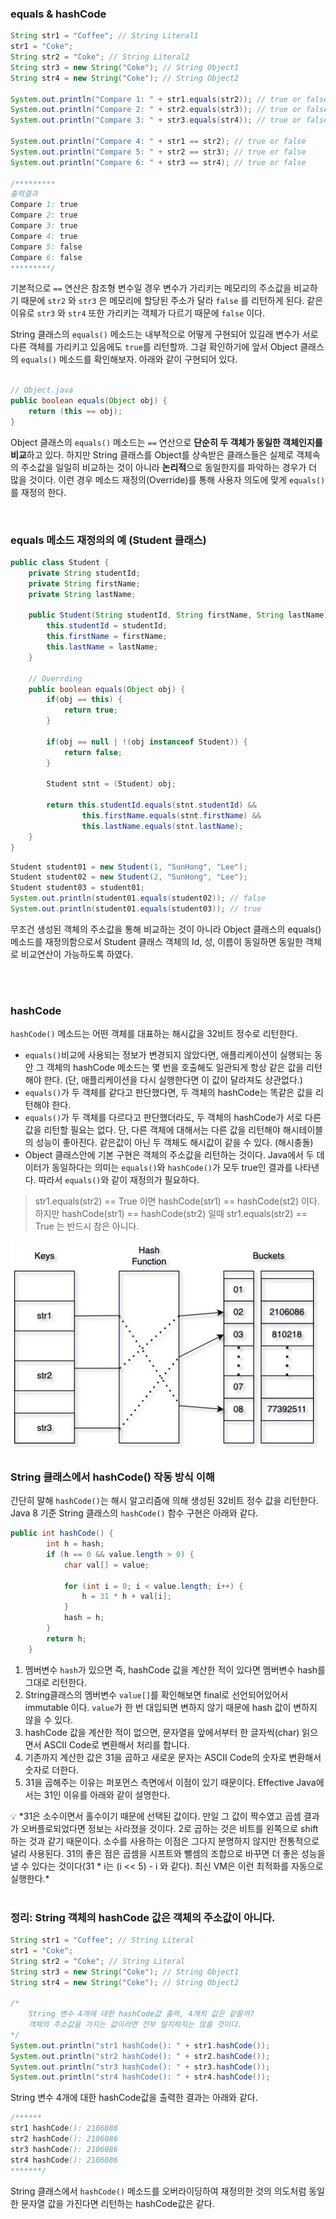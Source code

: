### equals & hashCode

```java
String str1 = "Coffee"; // String Literal1
str1 = "Coke"; 
String str2 = "Coke"; // String Literal2
String str3 = new String("Coke"); // String Object1
String str4 = new String("Coke"); // String Object2

System.out.println("Compare 1: " + str1.equals(str2)); // true or false
System.out.println("Compare 2: " + str2.equals(str3)); // true or false
System.out.println("Compare 3: " + str3.equals(str4)); // true or false

System.out.println("Compare 4: " + str1 == str2); // true or false
System.out.println("Compare 5: " + str2 == str3); // true or false
System.out.println("Compare 6: " + str3 == str4); // true or false

/*********
출력결과
Compare 1: true
Compare 2: true
Compare 3: true
Compare 4: true
Compare 5: false
Compare 6: false
*********/
```

기본적으로 `==` 연산은 참조형 변수일 경우 변수가 가리키는 메모리의 주소값을 비교하기 때문에 `str2` 와 `str3` 은 메모리에 할당된 주소가 달라 `false` 를 리턴하게 된다. 같은 이유로 `str3` 와 `str4` 또한 가리키는 객체가 다르기 때문에 `false` 이다.

String 클래스의 `equals()` 메소드는 내부적으로 어떻게 구현되어 있길래 변수가 서로 다른 객체를 가리키고 있음에도 `true`를 리턴할까. 그걸 확인하기에 앞서 Object 클래스의 `equals()` 메소드를 확인해보자. 아래와 같이 구현되어 있다.

```java

// Object.java
public boolean equals(Object obj) {
    return (this == obj);
}
```

Object 클래스의 `equals()` 메소드는 `==` 연산으로 **단순히 두 객체가 동일한 객체인지를 비교**하고 있다. 하지만 String 클래스를 Object를 상속받은 클래스들은 실제로 객체속의 주소값을 일일히 비교하는 것이 아니라 **논리적**으로 동일한지를 파악하는 경우가 더 많을 것이다. 이런 경우 메소드 재정의(Override)를 통해 사용자 의도에 맞게 `equals()`를 재정의 한다.

<br/>

### equals 메소드 재정의의 예 (Student 클래스)

```java
public class Student {
    private String studentId;
    private String firstName;
    private String lastName;

    public Student(String studentId, String firstName, String lastName) {
        this.studentId = studentId;
        this.firstName = firstName;
        this.lastName = lastName;
    }

    // Overrding
    public boolean equals(Object obj) {
        if(obj == this) {
            return true;
        }

        if(obj == null | !(obj instanceof Student)) {
            return false;
        }

        Student stnt = (Student) obj;

        return this.studentId.equals(stnt.studentId) &&
                this.firstName.equals(stnt.firstName) &&
                this.lastName.equals(stnt.lastName);
    }
}
```

```java
Student student01 = new Student(1, "SunHong", "Lee");
Student student02 = new Student(2, "SunHong", "Lee");
Student student03 = student01;
System.out.println(student01.equals(student02)); // false
System.out.println(student01.equals(student03)); // true
```
무조건 생성된 객체의 주소값을 통해 비교하는 것이 아니라 Object 클래스의 equals() 메소드를 재정의함으로서 Student 클래스 객체의 Id, 성, 이름이 동일하면 동일한 객체로 비교연산이 가능하도록 하였다.


<br/><br/>

### hashCode

`hashCode()` 메소드는 어떤 객체를 대표하는 해시값을 32비트 정수로 리턴한다.

- `equals()`비교에 사용되는 정보가 변경되지 않았다면, 애플리케이션이 실행되는 동안 그 객체의 hashCode 메소드는 몇 번을 호출해도 일관되게 항상 같은 값을 리턴해야 한다. (단, 애플리케이션을 다시 실행한다면 이 값이 달라져도 상관없다.)
- `equals()`가 두 객체를 같다고 판단했다면, 두 객체의 hashCode는 똑같은 값을 리턴해야 한다.
- `equals()`가 두 객체를 다르다고 판단했더라도, 두 객체의 hashCode가 서로 다른 값을 리턴할 필요는 없다. 단, 다른 객체에 대해서는 다른 값을 리턴해야 해시테이블의 성능이 좋아진다. 같은값이 아닌 두 객체도 해시값이 같을 수 있다. (해시충돌)
- Object 클래스안에 기본 구현은 객체의 주소값을 리턴하는 것이다. Java에서 두 데이터가 동일하다는 의미는 `equals()`와 `hashCode()`가 모두 true인 결과를 나타낸다. 따라서 `equals()`와 같이 재정의가 필요하다.

> str1.equals(str2) == True 이면 hashCode(str1) == hashCode(st2) 이다.    
> 하지만 hashCode(str1) == hashCode(str2) 일때 str1.equals(str2) == True 는 반드시 참은 아니다. 

<img src="./images/hashTable.jpg" width="500px"/>

<br/>

### String 클래스에서 **hashCode() 작동 방식 이해**

간단히 말해 `hashCode()`는 해시 알고리즘에 의해 생성된 32비트 정수 값을 리턴한다. Java 8 기준 String 클래스의 `hashCode()` 함수 구현은 아래와 같다. 

```java
public int hashCode() {
        int h = hash;
        if (h == 0 && value.length > 0) {
            char val[] = value;

            for (int i = 0; i < value.length; i++) {
                h = 31 * h + val[i];
            }
            hash = h;
        }
        return h;
    }
```

1. 멤버변수 `hash`가 있으면 즉, hashCode 값을 계산한 적이 있다면 멤버변수 hash를 그대로 리턴한다.
2. String클래스의 멤버변수 `value[]`를 확인해보면 final로 선언되어있어서 immutable 이다. `value`가 한 번 대입되면 변하지 않기 때문에 hash 값이 변하지 않을 수 있다.
3. hashCode 값을 계산한 적이 없으면, 문자열을 앞에서부터 한 글자씩(char) 읽으면서 ASCII Code로 변환해서 처리를 합니다.
4. 기존까지 계산한 값은 31을 곱하고 새로운 문자는 ASCII Code의 숫자로 변환해서 숫자로 더한다.
5. 31을 곱해주는 이유는 퍼포먼스 측면에서 이점이 있기 때문이다. Effective Java에서는 31인 이유를 아래와 같이 설명한다.

<aside>
💡 *31은 소수이면서 홀수이기 때문에 선택된 값이다. 만일 그 값이 짝수였고 곱셈 결과가 오버플로되었다면 정보는 사라졌을 것이다. 2로 곱하는 것은 비트를 왼쪽으로 shift하는 것과 같기 때문이다. 소수를 사용하는 이점은 그다지 분명하지 않지만 전통적으로 널리 사용된다. 31의 좋은 점은 곱셈을 시프트와 뺄셈의 조합으로 바꾸면 더 좋은 성능을 낼 수 있다는 것이다(31 * i는 (i << 5) - i 와 같다). 최신 VM은 이런 최적화를 자동으로 실행한다.*

</aside>

<br/>

### 정리: String 객체의 hashCode 값은 객체의 주소값이 아니다.

```java
String str1 = "Coffee"; // String Literal
str1 = "Coke";
String str2 = "Coke"; // String Literal
String str3 = new String("Coke"); // String Object1
String str4 = new String("Coke"); // String Object2

/* 
	String 변수 4개에 대한 hashCode값 출력, 4개의 값은 같을까?
	객체의 주소값을 가지는 값이라면 전부 일치하지는 않을 것이다.
*/
System.out.println("str1 hashCode(): " + str1.hashCode());
System.out.println("str2 hashCode(): " + str2.hashCode());
System.out.println("str3 hashCode(): " + str3.hashCode());
System.out.println("str4 hashCode(): " + str4.hashCode());
```

String 변수 4개에 대한 hashCode값을 출력한 결과는 아래와 같다.

```java
/******
str1 hashCode(): 2106086
str2 hashCode(): 2106086
str3 hashCode(): 2106086
str4 hashCode(): 2106086
*******/
```

String 클래스에서 `hashCode()` 메소드를 오버라이딩하여 재정의한 것의 의도처럼 동일한 문자열 값을 가진다면 리턴하는 hashCode값은 같다.